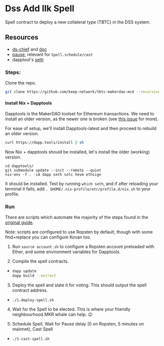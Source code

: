 # Dss Add Ilk Spell

Spell contract to deploy a new collateral type (TBTC) in the DSS system.

## Resources

 - [ds-chief](https://github.com/dapphub/ds-chief/blob/master/src/chief.sol) and [doc](https://docs.makerdao.com/smart-contract-modules/governance-module/chief-detailed-documentation)
 - [pause](https://docs.makerdao.com/smart-contract-modules/governance-module/pause-detailed-documentation#2-contract-details), relevant for `Spell.schedule/cast`
 - dapptool's [seth](https://github.com/dapphub/dapptools)


### Steps:

Clone the repo. 

```sh
git clone https://github.com/keep-network/tbtc-makerdao-mcd --recursive --quiet
```

#### Install Nix + Dapptools
Dapptools is the MakerDAO toolset for Ethereum transactions. We need to install an older version, as the newer one is broken (see [this issue](https://github.com/dapphub/dapptools/issues/341) for more).

For ease of setup, we'll install Dapptools-latest and then proceed to rebuild an older version.

```sh
curl https://dapp.tools/install | sh
```

Now Nix + dapptools should be installed, let's install the older (working) version.

```
cd dapptools/
git submodule update --init --remote --quiet
nix-env -f . -iA dapp seth solc hevm ethsign
```

It should be installed. Test by running `which seth`, and if after reloading your terminal it fails, add `. $HOME/.nix-profile/etc/profile.d/nix.sh` to your profile.

### Run

There are scripts which automate the majority of the steps found in the [original guide](https://github.com/keep-network/tbtc-makerdao-mcd/blob/d41459d7e1646fe9517bba00c411c7d6f2201187/README.md).

Note: scripts are configured to use Ropsten by default, though with some find+replace you can configure Kovan too.

1) Run `source account.sh` to configure a Ropsten account preloaded with Ether, and some environment variables for Dapptools. 

2) Compile the spell contracts.

-  ```sh
   dapp update
   dapp build --extract
   ```

3) Deploy the spell and slate it for voting. This should output the spell contract address.

- `./1-deploy-spell.sh`

4) Wait for the Spell to be elected. This is where your friendly neighbourhood MKR whale can help. 😉

5) Schedule Spell, Wait for Pause delay (0 on Ropsten, 5 minutes on mainnet), Cast Spell

- `./1-cast-spell.sh`